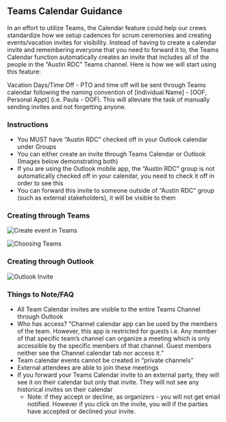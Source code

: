 ## Teams Calendar Guidance
In an effort to utilize Teams, the Calendar feature could help our crews standardize how we setup cadences for scrum ceremonies and creating events/vacation invites for visibility.  Instead of having to create a calendar invite and remembering everyone that you need to forward it to, the Teams Calendar function automatically creates an invite that includes all of the people in the “Austin RDC” Teams channel. Here is how we will start using this feature:

Vacation Days/Time Off - PTO and time off will be sent through Teams calendar following the naming convention of [Individual Name] - [OOF, Personal Appt] (i.e. Paula - OOF). This will alleviate the task of manually sending invites and not forgetting anyone. 


### Instructions
- You MUST have “Austin RDC” checked off in your Outlook calendar under Groups
- You can either create an invite through Teams Calendar or Outlook (Images below demonstrating both)
- If you are using the Outlook mobile app, the “Austin RDC” group is not automatically checked off in your calendar, you need to check it off in order to see this 
- You can forward this invite to someone outside of “Austin RDC” group (such as external stakeholders), it will be visible to them

### Creating through Teams 

![Create event in Teams](https://user-images.githubusercontent.com/112017548/204911531-bdc8ad07-6d2a-4342-a796-4af61ad40859.png)

![Choosing Teams](https://user-images.githubusercontent.com/112017548/204911544-261a668e-6f37-4298-8a55-bd2cc4f15b85.png)

### Creating through Outlook

![Outlook Invite](https://user-images.githubusercontent.com/112017548/204911635-57de45fd-37cc-4717-9db8-8b4215167fc8.png)

### Things to Note/FAQ 
- All Team Calendar invites are visible to the entire Teams Channel through Outlook
- Who has access? “Channel calendar app can be used by the members of the team. However, this app is restricted for guests i.e. Any member of that specific team’s channel can organize a meeting which is only accessible by the specific members of that channel. Guest members neither see the Channel calendar tab nor access it.” 
- Team calendar events cannot be created in “private channels” 
- External attendees are able to join these meetings
- If you forward your Teams Calendar invite to an external party, they will see it on their calendar but only that invite. They will not see any historical invites on their calendar 
   - Note: if they accept or decline, as organizers - you will not get email notified. However if you click on the invite, you will if the parties have accepted or declined your invite.   
